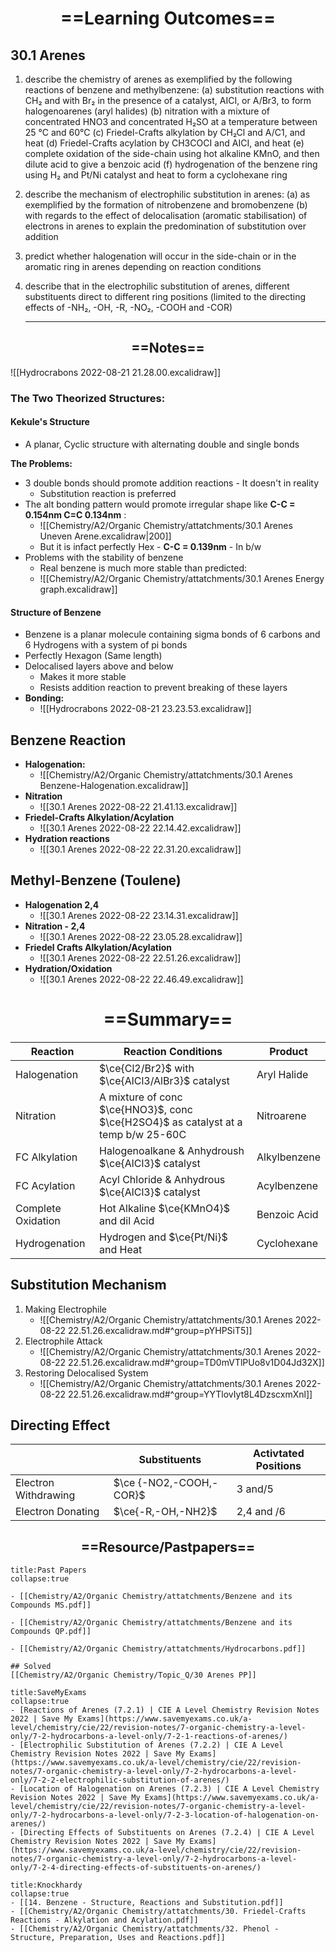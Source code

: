 # <center>==Learning Outcomes==</center>
## 30.1 Arenes
1. describe the chemistry of arenes as exemplified by the following reactions of benzene and methylbenzene:
(a) substitution reactions with CH₂ and with Br₂ in the presence of a catalyst, AICI, or A/Br3, to form halogenoarenes (aryl halides)
(b) nitration with a mixture of concentrated HNO3 and concentrated H₂SO at a temperature between 25 °C and 60°C
(c) Friedel-Crafts alkylation by CH₂Cl and A/C1, and heat
(d) Friedel-Crafts acylation by CH3COCI and AICI, and heat
(e) complete oxidation of the side-chain using hot alkaline KMnO, and then dilute acid to give a benzoic
acid
(f) hydrogenation of the benzene ring using H₂ and Pt/Ni catalyst and heat to form a cyclohexane ring
2. describe the mechanism of electrophilic substitution in arenes:
(a) as exemplified by the formation of nitrobenzene and bromobenzene
(b) with regards to the effect of delocalisation (aromatic stabilisation) of electrons in arenes to explain the predomination of substitution over addition
3. predict whether halogenation will occur in the side-chain or in the aromatic ring in arenes depending on reaction conditions
4. describe that in the electrophilic substitution of arenes, different substituents direct to different ring positions (limited to the directing effects of -NH₂, -OH, -R, -NO₂, -COOH and -COR)
   

   ____
   
  ## <center>==Notes==</center>
  
  
  
![[Hydrocrabons 2022-08-21 21.28.00.excalidraw]]

### The Two Theorized Structures:
#### Kekule's Structure
- A planar, Cyclic structure with alternating double and single bonds

**The Problems:**
- 3 double bonds should promote addition reactions - It doesn't in reality
	- Substitution reaction is preferred
- The alt bonding pattern would promote irregular shape like **C-C = 0.154nm C=C 0.134nm** :
	- ![[Chemistry/A2/Organic Chemistry/attatchments/30.1 Arenes Uneven Arene.excalidraw|200]]
	- But it is infact perfectly Hex - **C-C = 0.139nm** - In b/w
- Problems with the stability of benzene 
	- Real benzene is much more stable than predicted:
	- ![[Chemistry/A2/Organic Chemistry/attatchments/30.1 Arenes Energy graph.excalidraw]]

#### Structure of Benzene
- Benzene is a planar molecule containing sigma bonds of 6 carbons and 6 Hydrogens with a system of pi bonds
- Perfectly Hexagon (Same length)
- Delocalised layers above and below
	- Makes it more stable
	- Resists addition reaction to prevent breaking of these layers
- **Bonding:**
	- ![[Hydrocrabons 2022-08-21 23.23.53.excalidraw]]

## **Benzene Reaction** 
- **Halogenation:**
	- ![[Chemistry/A2/Organic Chemistry/attatchments/30.1 Arenes Benzene-Halogenation.excalidraw]]
- **Nitration**
	- ![[30.1 Arenes 2022-08-22 21.41.13.excalidraw]]
- **Friedel-Crafts Alkylation/Acylation**
	- ![[30.1 Arenes 2022-08-22 22.14.42.excalidraw]]
- **Hydration reactions**
	- ![[30.1 Arenes 2022-08-22 22.31.20.excalidraw]]
## **Methyl-Benzene (Toulene)**
- **Halogenation 2,4**
	- ![[30.1 Arenes 2022-08-22 23.14.31.excalidraw]]
- **Nitration - 2,4**
	- ![[30.1 Arenes 2022-08-22 23.05.28.excalidraw]]
- **Friedel Crafts Alkylation/Acylation**
	- ![[30.1 Arenes 2022-08-22 22.51.26.excalidraw]]
- **Hydration/Oxidation**
	- ![[30.1 Arenes 2022-08-22 22.46.49.excalidraw]]


# <center> ==Summary== </center>
| Reaction           | Reaction Conditions                                                               | Product      |
| ------------------ | --------------------------------------------------------------------------------- | ------------ |
| Halogenation       | $\ce{Cl2/Br2}$ with $\ce{AlCl3/AlBr3}$ catalyst                                   | Aryl Halide  |
| Nitration          | A mixture of conc $\ce{HNO3}$, conc $\ce{H2SO4}$ as catalyst at a temp b/w 25-60C | Nitroarene   |
| FC Alkylation      | Halogenoalkane & Anhydroush $\ce{AlCl3}$ catalyst                                 | Alkylbenzene |
| FC Acylation       | Acyl Chloride & Anhydrous $\ce{AlCl3}$ catalyst                                   | Acylbenzene  |
| Complete Oxidation | Hot Alkaline $\ce{KMnO4}$ and dil Acid                                            | Benzoic Acid |
| Hydrogenation      | Hydrogen and $\ce{Pt/Ni}$ and Heat                                                | Cyclohexane  |

## Substitution Mechanism
1. Making Electrophile 
	- ![[Chemistry/A2/Organic Chemistry/attatchments/30.1 Arenes 2022-08-22 22.51.26.excalidraw.md#^group=pYHPSiT5]]
2. Electrophile Attack
   - ![[Chemistry/A2/Organic Chemistry/attatchments/30.1 Arenes 2022-08-22 22.51.26.excalidraw.md#^group=TD0mVTlPUo8v1D04Jd32X]]
3. Restoring Delocalised System
   - ![[Chemistry/A2/Organic Chemistry/attatchments/30.1 Arenes 2022-08-22 22.51.26.excalidraw.md#^group=YYTlovIyt8L4DzscxmXnl]]

## Directing Effect
|                      | Substituents            | Activtated Positions |
| -------------------- | ----------------------- | -------------------- |
| Electron Withdrawing | $\ce {-NO2,-COOH,-COR}$ | 3 and/5              |
| Electron Donating    | $\ce{-R,-OH,-NH2}$                        |   2,4 and /6                   |
## <center> ==Resource/Pastpapers== </center>

```ad-question
title:Past Papers
collapse:true

- [[Chemistry/A2/Organic Chemistry/attatchments/Benzene and its Compounds MS.pdf]]

- [[Chemistry/A2/Organic Chemistry/attatchments/Benzene and its Compounds QP.pdf]]

- [[Chemistry/A2/Organic Chemistry/attatchments/Hydrocarbons.pdf]]
  
## Solved
[[Chemistry/A2/Organic Chemistry/Topic_Q/30 Arenes PP]]

```

```ad-info
title:SaveMyExams
collapse:true
- [Reactions of Arenes (7.2.1) | CIE A Level Chemistry Revision Notes 2022 | Save My Exams](https://www.savemyexams.co.uk/a-level/chemistry/cie/22/revision-notes/7-organic-chemistry-a-level-only/7-2-hydrocarbons-a-level-only/7-2-1-reactions-of-arenes/)
- [Electrophilic Substitution of Arenes (7.2.2) | CIE A Level Chemistry Revision Notes 2022 | Save My Exams](https://www.savemyexams.co.uk/a-level/chemistry/cie/22/revision-notes/7-organic-chemistry-a-level-only/7-2-hydrocarbons-a-level-only/7-2-2-electrophilic-substitution-of-arenes/)
- [Location of Halogenation on Arenes (7.2.3) | CIE A Level Chemistry Revision Notes 2022 | Save My Exams](https://www.savemyexams.co.uk/a-level/chemistry/cie/22/revision-notes/7-organic-chemistry-a-level-only/7-2-hydrocarbons-a-level-only/7-2-3-location-of-halogenation-on-arenes/)
- [Directing Effects of Substituents on Arenes (7.2.4) | CIE A Level Chemistry Revision Notes 2022 | Save My Exams](https://www.savemyexams.co.uk/a-level/chemistry/cie/22/revision-notes/7-organic-chemistry-a-level-only/7-2-hydrocarbons-a-level-only/7-2-4-directing-effects-of-substituents-on-arenes/)

```

```ad-info
title:Knockhardy
collapse:true
- [[14. Benzene - Structure, Reactions and Substitution.pdf]]
- [[Chemistry/A2/Organic Chemistry/attatchments/30. Friedel-Crafts Reactions - Alkylation and Acylation.pdf]]
- [[Chemistry/A2/Organic Chemistry/attatchments/32. Phenol - Structure, Preparation, Uses and Reactions.pdf]]
```